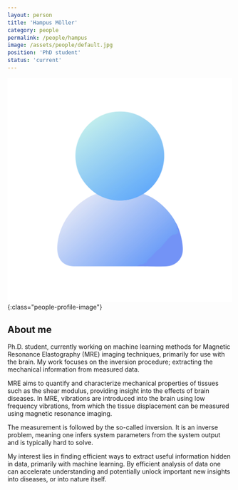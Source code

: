 ```yaml
---
layout: person
title: 'Hampus Möller'
category: people
permalink: /people/hampus
image: /assets/people/default.jpg
position: 'PhD student'
status: 'current'
---
```


![Hampus](/assets/people/default.jpg){:class="people-profile-image"}

## About me

Ph.D. student, currently working on machine learning methods for Magnetic Resonance Elastography (MRE) imaging techniques, primarily for use with the brain. My work focuses on the inversion procedure; extracting the mechanical information from measured data.

MRE aims to quantify and characterize mechanical properties of tissues such as the shear modulus, providing insight into the effects of brain diseases. In MRE, vibrations are introduced into the brain using low frequency vibrations, from which the tissue displacement can be measured using magnetic resonance imaging.

The measurement is followed by the so-called inversion. It is an inverse problem, meaning one infers system parameters from the system output and is typically hard to solve.

My interest lies in finding efficient ways to extract useful information hidden in data, primarily with machine learning. By efficient analysis of data one can accelerate understanding and potentially unlock important new insights into diseases, or into nature itself.